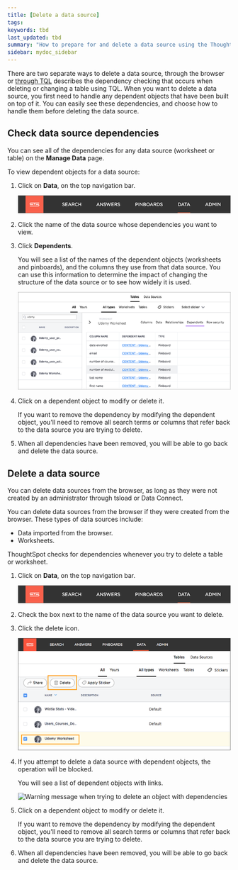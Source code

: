 ```yaml
---
title: [Delete a data source]
tags:
keywords: tbd
last_updated: tbd
summary: "How to prepare for and delete a data source using the ThoughtSpot application."
sidebar: mydoc_sidebar
---
```


There are two separate ways to delete a data source, through the browser or [through TQL](check_dependencies_tql.html#) describes the dependency checking that occurs when deleting or changing a table using TQL. When you want to delete a data source, you first need to handle any dependent objects that have been built on top of it. You can easily see these dependencies, and choose how to handle them before deleting the data source.


## Check data source dependencies

You can see all of the dependencies for any data source (worksheet or table) on the **Manage Data** page.

To view dependent objects for a data source:

1. Click on **Data**, on the top navigation bar.

     ![](../../shared/conrefs/../../images/data_icon.png "Data")

2. Click the name of the data source whose dependencies you want to view.
3. Click **Dependents​**.

    You will see a list of the names of the dependent objects (worksheets and pinboards), and the columns they use from that data source. You can use this information to determine the impact of changing the structure of the data source or to see how widely it is used.

     ![](../../images/dependents.png "List of dependent objects")

4. Click on a dependent object to modify or delete it.

    If you want to remove the dependency by modifying the dependent object, you'll need to remove all search terms or columns that refer back to the data source you are trying to delete.
5. When all dependencies have been removed, you will be able to go back and delete the data source.

## Delete a data source

You can delete data sources from the browser, as long as they were not created by an administrator through tsload or Data Connect.

You can delete data sources from the browser if they were created from the browser. These types of data sources include:

-   Data imported from the browser.
-   Worksheets.

ThoughtSpot checks for dependencies whenever you try to delete a table or worksheet.

1. Click on **Data**, on the top navigation bar.

     ![](../../shared/conrefs/../../images/data_icon.png "Data")

2. Check the box next to the name of the data source you want to delete.
3. Click the delete icon.

     ![](../../images/delete_data_worksheet.png "Delete a data source")

4. If you attempt to delete a data source with dependent objects, the operation will be blocked.

   You will see a list of dependent objects with links.

     ![](../../images/dependency_warning_with_links.png "Warning message when trying to delete an object with
                                dependencies")

5. Click on a dependent object to modify or delete it.

    If you want to remove the dependency by modifying the dependent object, you'll need to remove all search terms or columns that refer back to the data source you are trying to delete.
6. When all dependencies have been removed, you will be able to go back and delete the data source.
